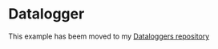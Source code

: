 # Datalogger

This example has beem moved to my [Dataloggers repository](https://tigoe.github.io/DataloggingExamples/wifi-datalogger.md)